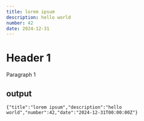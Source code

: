 ```yaml
---
title: lorem ipsum
description: hello world
number: 42
date: 2024-12-31
---
```


# Header 1 #

Paragraph 1

## output
```
{"title":"lorem ipsum","description":"hello world","number":42,"date":"2024-12-31T00:00:00Z"}
```